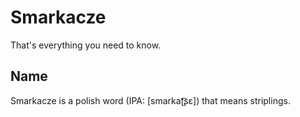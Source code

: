 # Smarkacze
That's everything you need to know.

## Name
Smarkacze is a polish word (IPA: [smarkaʈ͡ʂɛ]) that means striplings.
